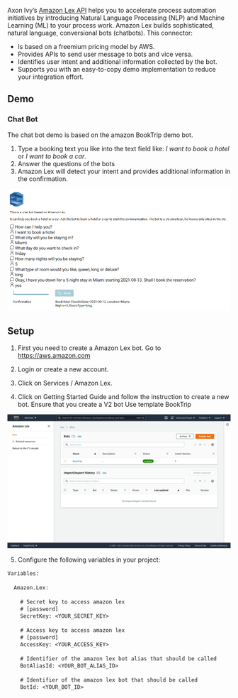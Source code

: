 Axon Ivy’s [Amazon Lex API](https://aws.amazon.com/lex/) helps you to accelerate process automation
initiatives by introducing Natural Language Processing (NLP) and Machine
Learning (ML) to your process work. Amazon Lex builds sophisticated, natural language, conversional bots (chatbots). This connector:

- Is based on a freemium pricing model by AWS.
- Provides APIs to send user message to bots and vice versa.
- Identifies user intent and additional information collected by the bot.
- Supports you with an easy-to-copy demo implementation to reduce your
  integration effort.

## Demo

### Chat Bot

The chat bot demo is based on the amazon BookTrip demo bot. 
1. Type a booking text you like into the text field like: _I want to book a hotel_ or _I want to book a car_.
2. Answer the questions of the bots
3. Amazon Lex will detect your intent and provides additional information in the confirmation.

![demo-process](images/lex-demo.png)

## Setup

1. First you need to create a Amazon Lex bot.
   Go to https://aws.amazon.com

2. Login or create a new account.

3. Click on Services / Amazon Lex.

4. Click on Getting Started Guide and follow the instruction to create a new bot. 
  Ensure that you create a V2 bot
  Use template BookTrip
  
![demo-process](images/lex-bot.png)  

5. Configure the following variables in your project:

```
Variables:

  Amazon.Lex:

    # Secret key to access amazon lex
    # [password] 
    SecretKey: <YOUR_SECRET_KEY>
    
    # Access key to access amazon lex
    # [password]
    AccessKey: <YOUR_ACCESS_KEY>
    
    # Identifier of the amazon lex bot alias that should be called
    BotAliasId: <YOUR_BOT_ALIAS_ID>
    
    # Identifier of the amazon lex bot that should be called
    BotId: <YOUR_BOT_ID>
```
